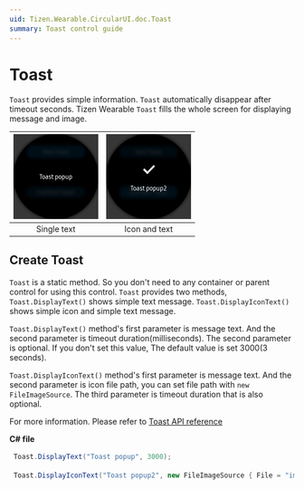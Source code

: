 ```yaml
---
uid: Tizen.Wearable.CircularUI.doc.Toast
summary: Toast control guide
---
```


# Toast
`Toast` provides simple information. `Toast` automatically disappear after timeout seconds.
Tizen Wearable `Toast` fills the whole screen for displaying message and image.

|![toast1](data/toast1.png)|![toast2](data/toast2.png)|
|:---------:|:-----------:|
|Single text|Icon and text|

## Create Toast
`Toast` is a static method. So you don't need to any container or parent control for using this control.
`Toast` provides two methods, `Toast.DisplayText()` shows simple text message. `Toast.DisplayIconText()` shows simple icon and simple text message.

`Toast.DisplayText()` method's first parameter is message text. And the second parameter is timeout duration(milliseconds). The second parameter is optional. If you don't set this value, The default value is set 3000(3 seconds).

`Toast.DisplayIconText()` method's first parameter is message text. And the second parameter is icon file path, you can set file path with `new FileImageSource`. The third parameter is timeout duration that is also optional.

For more information. Please refer to [Toast  API reference](https://samsung.github.io/Tizen.CircularUI/api/Tizen.Wearable.CircularUI.Forms.Toast.html)

**C# file**
```cs
 Toast.DisplayText("Toast popup", 3000);

 Toast.DisplayIconText("Toast popup2", new FileImageSource { File = "image/tw_ic_popup_btn_check.png" }, 2000);
```
